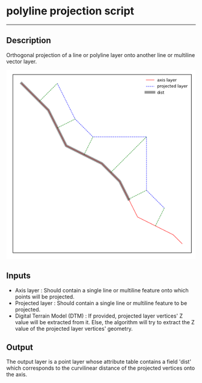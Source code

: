 # polyline projection script

---

## Description

Orthogonal projection of a line or polyline layer onto another line or multiline vector layer.

<p align="center">
   <img src="polylineProjection_figure.png" alt="polyline projection"/>
</p>

## Inputs

- Axis layer : Should contain a single line or multiline feature onto which points will be projected.
- Projected layer : Should contain a single line or multiline feature to be projected.
- Digital Terrain Model (DTM) : If provided, projected layer vertices' Z value will be extracted from it. Else, the algorithm will try to extract the Z value of the projected layer vertices' geometry.

## Output

The output layer is a point layer whose attribute table contains a field 'dist' which corresponds to the curvilinear distance of the projected vertices onto the axis.